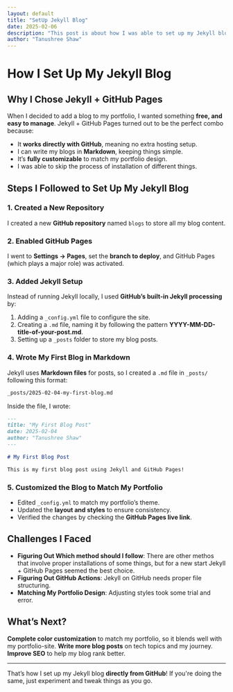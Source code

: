 ```yaml
---
layout: default
title: "SetUp Jekyll Blog"
date: 2025-02-06
description: "This post is about how I was able to set up my Jekyll blog using Jekyll + GitHub-pages. It's from a perception of a person new to Jekyll."
author: "Tanushree Shaw"
---
```

# How I Set Up My Jekyll Blog

## Why I Chose Jekyll + GitHub Pages

When I decided to add a blog to my portfolio, I wanted something **free, and easy to manage**. Jekyll + GitHub Pages turned out to be the perfect combo because:
- It **works directly with GitHub**, meaning no extra hosting setup.
- I can write my blogs in **Markdown**, keeping things simple.
- It’s **fully customizable** to match my portfolio design.
- I was able to skip the process of installation of different things.

## Steps I Followed to Set Up My Jekyll Blog

### 1. Created a New Repository
I created a new **GitHub repository** named `blogs` to store all my blog content.

### 2. Enabled GitHub Pages
I went to **Settings → Pages**, set the **branch to deploy**, and GitHub Pages (which plays a major role) was activated.

### 3. Added Jekyll Setup
Instead of running Jekyll locally, I used **GitHub’s built-in Jekyll processing** by:
1. Adding a `_config.yml` file to configure the site.
2. Creating a `.md` file, naming it by following the pattern **YYYY-MM-DD-title-of-your-post.md**.
3. Setting up a `_posts` folder to store my blog posts.

### 4. Wrote My First Blog in Markdown
Jekyll uses **Markdown files** for posts, so I created a `.md` file in `_posts/` following this format:
```sh
_posts/2025-02-04-my-first-blog.md
```
Inside the file, I wrote:
```md
---
title: "My First Blog Post"
date: 2025-02-04
author: "Tanushree Shaw"
---

# My First Blog Post

This is my first blog post using Jekyll and GitHub Pages! 
```

### 5. Customized the Blog to Match My Portfolio
- Edited `_config.yml` to match my portfolio’s theme.
- Updated the **layout and styles** to ensure consistency.
- Verified the changes by checking the **GitHub Pages live link**.

## Challenges I Faced
- **Figuring Out Which method should I follow**: There are other methos that involve proper installations of some things, but for a new start Jekyll + GitHub Pages seemed the best choice.
- **Figuring Out GitHub Actions**: Jekyll on GitHub needs proper file structuring.
- **Matching My Portfolio Design**: Adjusting styles took some trial and error.

## What’s Next?
 **Complete color customization** to match my portfolio, so it blends well with my portfolio-site.
 **Write more blog posts** on tech topics and my journey.
 **Improve SEO** to help my blog rank better.

---
That’s how I set up my Jekyll blog **directly from GitHub**! If you're doing the same, just experiment and tweak things as you go. 
